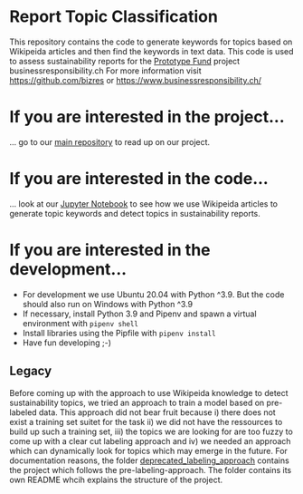 # Report Topic Classification

This repository contains the code to generate keywords for topics based on Wikipeida articles and then find the keywords in text data. This code is used to assess sustainability reports for the [Prototype Fund](https://prototypefund.opendata.ch/en/) project businessresponsibility.ch For more information visit https://github.com/bizres or https://www.businessresponsibility.ch/

# If you are interested in the project...

... go to our [main repository](https://github.com/bizres) to read up on our project.

# If you are interested in the code...

... look at our [Jupyter Notebook](https://github.com/bizres/report-topic-classification/blob/master/usage_example.ipynb) to see how we use Wikipeida articles to generate topic keywords and detect topics in sustainability reports.

# If you are interested in the development...

- For development we use Ubuntu 20.04 with Python ^3.9. But the code should also run on Windows with Python ^3.9
- If necessary, install Python 3.9 and Pipenv and spawn a virtual environment with ```pipenv shell```
- Install libraries using the Pipfile with ```pipenv install```
- Have fun developing ;-)

## Legacy
Before coming up with the approach to use Wikipeida knowledge to detect sustainability topics, we tried an approach to train a model based on pre-labeled data. This approach did not bear fruit because i) there does not exist a training set suitet for the task ii) we did not have the ressources to build up such a training set, iii) the topics we are looking for are too fuzzy to come up with a clear cut labeling approach and iv) we needed an approach which can dynamically look for topics which may emerge in the future. For documentation reasons, the folder [deprecated_labeling_approach](https://github.com/bizres/report-topic-classification/tree/master/deprecated_labeling_approach) contains the project which follows the pre-labeling-approach. The folder contains its own README whcih explains the structure of the project.
